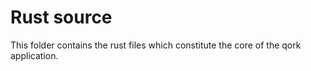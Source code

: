 # Rust source

This folder contains the rust files which constitute the
core of the qork application.

